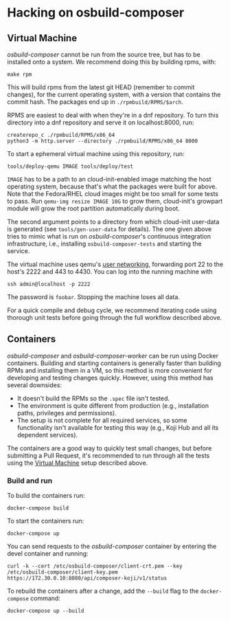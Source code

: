 # Hacking on osbuild-composer

## Virtual Machine

*osbuild-composer* cannot be run from the source tree, but has to be installed
onto a system. We recommend doing this by building rpms, with:

```
make rpm
```

This will build rpms from the latest git HEAD (remember to commit changes), for
the current operating system, with a version that contains the commit hash. The
packages end up in `./rpmbuild/RPMS/$arch`.

RPMS are easiest to deal with when they're in a dnf repository. To turn this
directory into a dnf repository and serve it on localhost:8000, run:

```
createrepo_c ./rpmbuild/RPMS/x86_64
python3 -m http.server --directory ./rpmbuild/RPMS/x86_64 8000
```

To start a ephemeral virtual machine using this repository, run:

```
tools/deploy-qemu IMAGE tools/deploy/test
```

`IMAGE` has to be a path to an cloud-init-enabled image matching the host
operating system, because that's what the packages were built for above.
Note that the Fedora/RHEL cloud images might be too small for some tests
to pass. Run `qemu-img resize IMAGE 10G` to grow them, cloud-init's growpart
module will grow the root partition automatically during boot. 

The second argument points to a directory from which cloud-init user-data is
generated (see `tools/gen-user-data` for details). The one given above tries to
mimic what is run on *osbuild-composer*'s continuous integration
infrastructure, i.e., installing `osbuild-composer-tests` and starting the
service.

The virtual machine uses qemu's [user networking](https://wiki.qemu.org/Documentation/Networking#User_Networking_.28SLIRP.29), forwarding port 22 to
the host's 2222 and 443 to 4430. You can log into the running machine with

```
ssh admin@localhost -p 2222
```

The password is `foobar`. Stopping the machine loses all data.

For a quick compile and debug cycle, we recommend iterating code using thorough
unit tests before going through the full workflow described above.

## Containers

*osbuild-composer* and *osbuild-composer-worker* can be run using Docker
containers. Building and starting containers is generally faster than building
RPMs and installing them in a VM, so this method is more convenient for
developing and testing changes quickly. However, using this method has several
downsides:
- It doesn't build the RPMs so the `.spec` file isn't tested.
- The environment is quite different from production (e.g., installation paths,
  privileges and permissions).
- The setup is not complete for all required services, so some functionality
  isn't available for testing this way (e.g., Koji Hub and all its dependent
  services).

The containers are a good way to quickly test small changes, but before
submitting a Pull Request, it's recommended to run through all the tests using
the [Virtual Machine](https://github.com/osbuild/osbuild-composer/tree/main/HACKING.md#virtual-machine) setup described above.

### Build and run

To build the containers run:

```
docker-compose build
```

To start the containers run:

```
docker-compose up
```

You can send requests to the *osbuild-composer* container by entering the devel
container and running:

```
curl -k --cert /etc/osbuild-composer/client-crt.pem --key /etc/osbuild-composer/client-key.pem https://172.30.0.10:8080/api/composer-koji/v1/status
```

To rebuild the containers after a change, add the `--build` flag to the `docker-compose` command:

```
docker-compose up --build
```